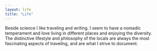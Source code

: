 ```yaml
---
layout: life
title: "Life"
---
```


Beside science I like traveling and writing. I seem to have a nomadic temperament and love living in different places and enjoying the diversity. The distinctive lifestyle and philosophy of the locals are always the most fascinating aspects of traveling, and are what I strive to document.